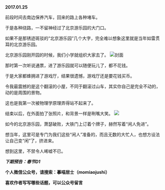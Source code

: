 
          
**2017.01.25**

前段时间去南边保养汽车，回来的路上各种堵车。

于是各种绕路，一不留神经过了北京游乐园的大门口。

如果不是那锈迹斑驳的“北京游乐园”几个大字，完全难以想象这里就是当年如雷贯耳的北京游乐园。

北京游乐园刚开园的时候，我们小学就组织大家去了。
![](http://imglf.nosdn.127.net/img/SUJ2ZzV4eU1lVjIyQjY4QVF4RDVydjcyRFZ6cG5GL2RkNUtXSTRHem5MND0.jpg)封面


那时第一次听说通票，进了游乐园就可以随便玩儿了，都不花钱。

于是大家都蜂拥进了游戏厅，结果很遗憾，游戏厅还是要花钱买币。

令我最震撼的是这个翻滚的小屋，不同于翻滚过山车，其实你自己是完全不动的，动的是周围的景物。

这也是我第一次被物理学原理弄得站不起来了。

结束以后，在外面拍了张照片，和背景一样是咧嘴大笑。
![](http://imglf0.nosdn.127.net/img/SEh4TTg3MFhDbEE3b3hxTG9peVdUamV0NE9jQnBXakNObS9Sa1J3akhlMD0.jpg)


如今的北京游乐园，萧瑟破败，大铁门上订着个牌子，赫然写着“闲人免进”。

想当年，这里可是专门为我们这些“闲人”准备的，而且无数的大忙人，也想方设法让自己变“闲”了，挤进来。

想到这里，不禁令人唏嘘不已。


***下期预告：春节D1***


**个人微信公众号，请搜索：摹喵居士（momiaojushi）**

**喜欢作者写写哪些话题，可以公众号留言**

        